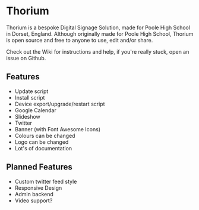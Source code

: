 # Thorium
Thorium is a bespoke Digital Signage Solution, made for Poole High School in Dorset, England.
Although originally made for Poole High School, Thorium is open source and free to anyone to use, edit and/or share.

Check out the Wiki for instructions and help, if you're really stuck, open an issue on Github.

## Features
- Update script
- Install script
- Device export/upgrade/restart script
- Google Calendar
- Slideshow
- Twitter
- Banner (with Font Awesome Icons)
- Colours can be changed
- Logo can be changed
- Lot's of documentation

## Planned Features
- Custom twitter feed style
- Responsive Design
- Admin backend
- Video support?